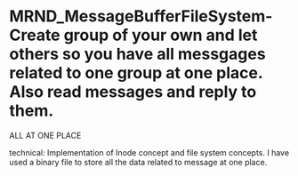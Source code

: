 # MRND_MessageBufferFileSystem- Create group of your own and let others so you have all messgages related to one group at one place. Also read messages and reply to them. 
ALL AT ONE PLACE

technical:
Implementation of Inode concept and file system concepts.
I have used a binary file to store all the data related to message at one place.

